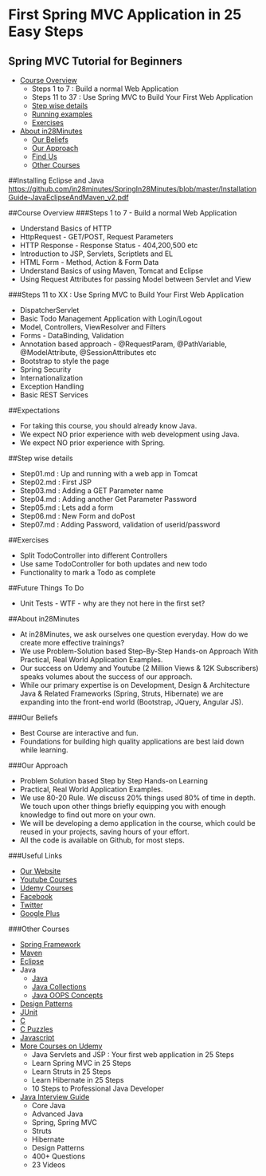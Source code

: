 
# First Spring MVC Application in 25 Easy Steps
## Spring MVC Tutorial for Beginners

* [Course Overview](#course-overview)
  - Steps 1 to 7 : Build a normal Web Application
  - Steps 11 to 37 : Use Spring MVC to Build Your First Web Application
  - [Step wise details](#step-wise-details)
  - [Running examples](#running-examples)
  - [Exercises](#exercises)
* [About in28Minutes](#about-in28minutes)
  - [Our Beliefs](#our-beliefs)
  - [Our Approach](#our-approach)
  - [Find Us](#useful-links)
  - [Other Courses](#other-courses)

##Installing Eclipse and Java
https://github.com/in28minutes/SpringIn28Minutes/blob/master/InstallationGuide-JavaEclipseAndMaven_v2.pdf

##Course Overview
###Steps 1 to 7 - Build a normal Web Application
- Understand Basics of HTTP 
- HttpRequest - GET/POST, Request Parameters
- HTTP Response - Response Status - 404,200,500 etc
- Introduction to JSP, Servlets,  Scriptlets and EL
- HTML Form -  Method, Action & Form Data
- Understand Basics of using Maven, Tomcat and Eclipse
- Using Request Attributes for passing Model between Servlet and View

###Steps 11 to XX : Use Spring MVC to Build Your First Web Application
- DispatcherServlet
- Basic Todo Management Application with Login/Logout
- Model, Controllers, ViewResolver and Filters 
- Forms - DataBinding, Validation
- Annotation based approach - @RequestParam, @PathVariable, @ModelAttribute, @SessionAttributes etc
- Bootstrap to style the page
- Spring Security
- Internationalization
- Exception Handling
- Basic REST Services

##Expectations
- For taking this course, you should already know Java. 
- We expect NO prior experience with web development using Java.
- We expect NO prior experience with Spring.

##Step wise details
- Step01.md : Up and running with a web app in Tomcat
- Step02.md :	First JSP
- Step03.md :	Adding a GET Parameter name
- Step04.md :	Adding another Get Parameter Password
- Step05.md : Lets add a form
- Step06.md :	New Form and doPost
- Step07.md :	Adding Password, validation of userid/password

##Exercises
- Split TodoController into different Controllers
- Use same TodoController for both updates and new todo
- Functionality to mark a Todo as complete

##Future Things To Do
- Unit Tests - WTF - why are they not here in the first set?

##About in28Minutes
- At in28Minutes, we ask ourselves one question everyday. How do we create more effective trainings?
- We use Problem-Solution based Step-By-Step Hands-on Approach With Practical, Real World Application Examples. 
- Our success on Udemy and Youtube (2 Million Views & 12K Subscribers) speaks volumes about the success of our approach.
- While our primary expertise is on Development, Design & Architecture Java & Related Frameworks (Spring, Struts, Hibernate) we are expanding into the front-end world (Bootstrap, JQuery, Angular JS). 

###Our Beliefs
- Best Course are interactive and fun.
- Foundations for building high quality applications are best laid down while learning.

###Our Approach
- Problem Solution based Step by Step Hands-on Learning
- Practical, Real World Application Examples.
- We use 80-20 Rule. We discuss 20% things used 80% of time in depth. We touch upon other things briefly equipping you with enough knowledge to find out more on your own. 
- We will be developing a demo application in the course, which could be reused in your projects, saving hours of your effort.
- All the code is available on Github, for most steps.

###Useful Links
- [Our Website](http://www.in28minutes.com)
- [Youtube Courses](https://www.youtube.com/user/rithustutorials/playlists)
- [Udemy Courses](https://www.udemy.com/user/in28minutes/)
- [Facebook](http://facebook.com/in28minutes)
- [Twitter](http://twitter.com/in28minutes)
- [Google Plus](https://plus.google.com/u/3/110861829188024231119)

###Other Courses
- [Spring Framework](https://www.udemy.com/spring-tutorial-for-beginners/)
- [Maven](http://www.in28minutes.com/p/maven-tutorial-for-beginners.html)
- [Eclipse](http://www.in28minutes.com/p/eclipse-java-video-tutorial.html)
- Java
  * [Java](https://www.youtube.com/watch?v=Y4ftqcYVh5I&list=PLE0D4634AE2DFA591&index=1)
  * [Java Collections](http://www.in28minutes.com/p/java-collections-framework-video.html)
  * [Java OOPS Concepts](https://www.udemy.com/learn-object-oriented-programming-in-java/) 
- [Design Patterns](http://www.in28minutes.com/p/design-patterns-tutorial.html)
- [JUnit](https://www.udemy.com/junit-tutorial-for-beginners-with-java-examples/)
- [C](https://www.udemy.com/c-tutorial-for-beginners-with-puzzles/)
- [C Puzzles](https://www.udemy.com/c-puzzles-for-beginners/)
- [Javascript](https://www.youtube.com/watch?v=6TZdD-FR6CY)
- [More Courses on Udemy](https://www.udemy.com/user/in28minutes/)
  * Java Servlets and JSP : Your first web application in 25 Steps
  * Learn Spring MVC in 25 Steps 
  * Learn Struts in 25 Steps 
  * Learn Hibernate in 25 Steps
  * 10 Steps to Professional Java Developer
- [Java Interview Guide](http://www.in28minutes.com/p/buy-our-java-interview-guide.html)
  * Core Java
  * Advanced Java
  * Spring, Spring MVC
  * Struts
  * Hibernate
  * Design Patterns
  * 400+ Questions
  * 23 Videos
